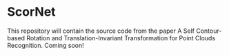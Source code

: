 # ScorNet
This repository will contain the source code from the paper A Self Contour-based Rotation and Translation-Invariant Transformation for Point Clouds Recognition. Coming soon!
